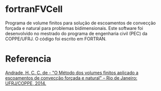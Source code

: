 # fortranFVCell

Programa de volume finitos para solução de escoamentos de convecção forçada e natural para problemas bidimensionais. Este software foi desenvolvido no mestrado do programa de engenharia civil (PEC) da COPPE/UFRJ. 
O código foi escrito em FORTRAN.

# Referencia

<a href="http://www.coc.ufrj.br/pt/dissertacoes-de-mestrado/380-msc-pt-2014/4455-henrique-conde-carvalho-de-andrade">Andrade, H. C. C. de - "O Método dos volumes finitos aplicado a escoamentos
de convecção forçada e natural" – Rio de Janeiro: UFRJ/COPPE, 2014.</a>
